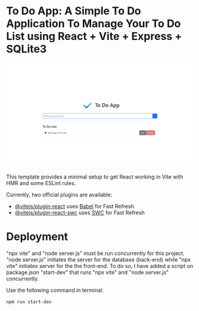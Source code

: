 # To Do App: A Simple To Do Application To Manage Your To Do List using React + Vite + Express + SQLite3

![alt text](Homepage.png)

This template provides a minimal setup to get React working in Vite with HMR and some ESLint rules.

Currently, two official plugins are available:

- [@vitejs/plugin-react](https://github.com/vitejs/vite-plugin-react/blob/main/packages/plugin-react/README.md) uses [Babel](https://babeljs.io/) for Fast Refresh
- [@vitejs/plugin-react-swc](https://github.com/vitejs/vite-plugin-react-swc) uses [SWC](https://swc.rs/) for Fast Refresh


# Deployment
"npx vite" and "node server.js" must be run concurrently for this project.
"node server.js" initiates the server for the database (back-end) while "npx vite" initiates server for the the front-end.
To do so, I have added a script on package.json "start-dev" that runs "npx vite" and "node server.js" concurrently.

Use the following command in terminal:

    npm run start-dev

